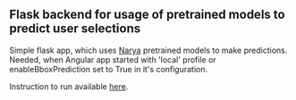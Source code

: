## Flask backend for usage of pretrained models to predict user selections
Simple flask app, which uses [Narya](https://github.com/DonsetPG/narya) pretrained models to make predictions.
Needed, when Angular app started with 'local' profile or enableBboxPrediction set to True in it's configuration.

Instruction to run available [here](https://github.com/kkoripl/NaryaKeyPointsDatasetCreator/blob/master/docs/running-flask-backend-instruction.md).
